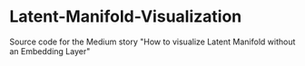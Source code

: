 # Latent-Manifold-Visualization
Source code for the Medium story "How to visualize Latent Manifold without an Embedding Layer"
